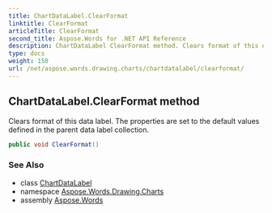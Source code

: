 ```yaml
---
title: ChartDataLabel.ClearFormat
linktitle: ClearFormat
articleTitle: ClearFormat
second_title: Aspose.Words for .NET API Reference
description: ChartDataLabel ClearFormat method. Clears format of this data label. The properties are set to the default values defined in the parent data label collection in C#.
type: docs
weight: 150
url: /net/aspose.words.drawing.charts/chartdatalabel/clearformat/
---
```

## ChartDataLabel.ClearFormat method

Clears format of this data label. The properties are set to the default values defined in the parent data label collection.

```csharp
public void ClearFormat()
```

### See Also

* class [ChartDataLabel](../)
* namespace [Aspose.Words.Drawing.Charts](../../chartdatalabel/)
* assembly [Aspose.Words](../../../)
